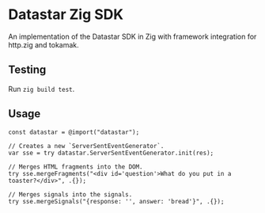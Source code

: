 # Datastar Zig SDK

An implementation of the Datastar SDK in Zig with framework integration for http.zig and tokamak.

## Testing

Run `zig build test`.

## Usage

```zig
const datastar = @import("datastar");

// Creates a new `ServerSentEventGenerator`.
var sse = try datastar.ServerSentEventGenerator.init(res);

// Merges HTML fragments into the DOM.
try sse.mergeFragments("<div id='question'>What do you put in a toaster?</div>", .{});

// Merges signals into the signals.
try sse.mergeSignals("{response: '', answer: 'bread'}", .{});
```